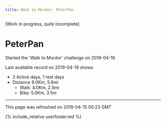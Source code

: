 ```yaml
---
title: Walk to Mordor: PeterPan
---
```


\[Work in progress, quite incomplete\]

# PeterPan

Started the 'Walk to Mordor' challenge on 2019-04-16

Last available record on 2019-04-19 shows
* 3 Active days, 1 rest days
* Distance 9.0Km, 5.6mi
  * Walk: 4.0Km, 2.5mi
  * Bike: 5.0Km, 3.1mi

---
This page was refreshed on 2019-04-15 00:23 GMT

{% include_relative userfooter.md %}

